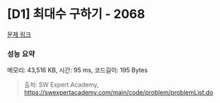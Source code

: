 # [D1] 최대수 구하기 - 2068 

[문제 링크](https://swexpertacademy.com/main/code/problem/problemDetail.do?contestProbId=AV5QQhbqA4QDFAUq) 

### 성능 요약

메모리: 43,516 KB, 시간: 95 ms, 코드길이: 195 Bytes



> 출처: SW Expert Academy, https://swexpertacademy.com/main/code/problem/problemList.do